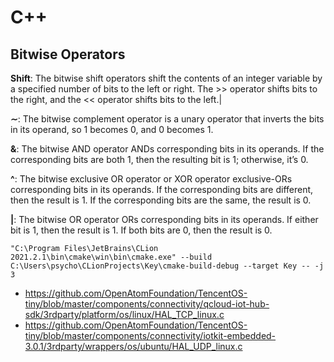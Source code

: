 # C++

## Bitwise Operators

**Shift**: The bitwise shift operators shift the contents of an integer variable by a specified number of bits to the left or right. The >> operator shifts bits to the right, and the << operator shifts bits to the left.|

**∼**: The bitwise complement operator is a unary operator that inverts the bits in its operand, so 1 becomes 0, and 0 becomes 1.

**&**: The bitwise AND operator ANDs corresponding bits in its operands. If the corresponding bits are both 1, then the resulting bit is 1; otherwise, it’s 0.

**^**: The bitwise exclusive OR operator or XOR operator exclusive-ORs corresponding bits in its operands. If the corresponding bits are different, then the result is 1. If the corresponding bits are the same, the result is 0.

**|**: The bitwise OR operator ORs corresponding bits in its operands. If either bit is 1, then the result is 1. If both bits are 0, then the result is 0.

```
"C:\Program Files\JetBrains\CLion 2021.2.1\bin\cmake\win\bin\cmake.exe" --build C:\Users\psycho\CLionProjects\Key\cmake-build-debug --target Key -- -j 3
```

- https://github.com/OpenAtomFoundation/TencentOS-tiny/blob/master/components/connectivity/qcloud-iot-hub-sdk/3rdparty/platform/os/linux/HAL_TCP_linux.c
- https://github.com/OpenAtomFoundation/TencentOS-tiny/blob/master/components/connectivity/iotkit-embedded-3.0.1/3rdparty/wrappers/os/ubuntu/HAL_UDP_linux.c
